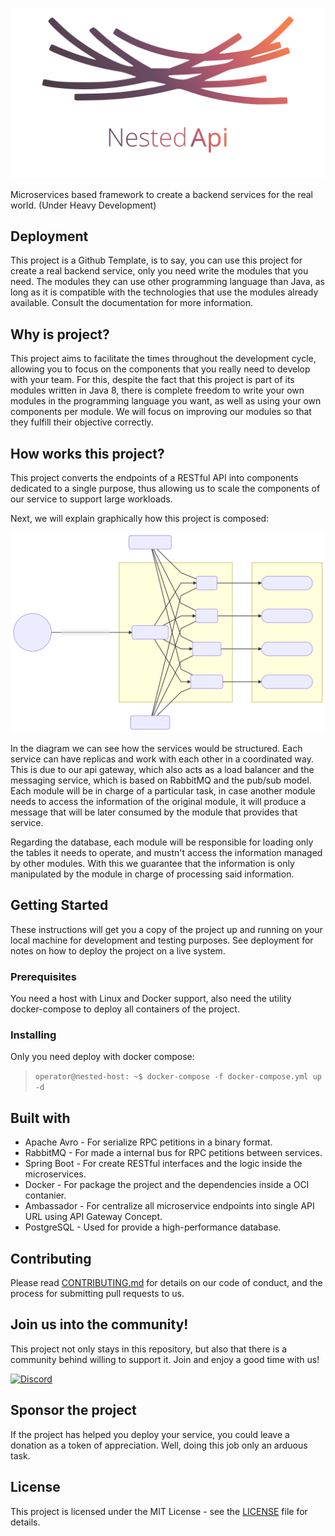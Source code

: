 <p align="center">
  <img src="./docs/assets/NestedApi-logo.svg?raw=true">
</p>

Microservices based framework to create a backend services for the real world. (Under Heavy Development)

## Deployment 
This project is a Github Template, is to say, you can use this project for create a real backend service, only you need write the modules that you need. The modules they can use other programming language than Java, as long as it is compatible with the technologies that use the modules already available. Consult the documentation for more information.

## Why is project?
This project aims to facilitate the times throughout the development cycle, allowing you to focus on the components that you really need to develop with your team. For this, despite the fact that this project is part of its modules written in Java 8, there is complete freedom to write your own modules in the programming language you want, as well as using your own components per module. We will focus on improving our modules so that they fulfill their objective correctly.

## How works this project?
This project converts the endpoints of a RESTful API into components dedicated to a single purpose, thus allowing us to scale the components of our service to support large workloads.

Next, we will explain graphically how this project is composed:

![NestedApiDiagram](./docs/assets/NestedApi-Diagram.svg?raw=true)

In the diagram we can see how the services would be structured. Each service can have replicas and work with each other in a coordinated way. This is due to our api gateway, which also acts as a load balancer and the messaging service, which is based on RabbitMQ and the pub/sub model. Each module will be in charge of a particular task, in case another module needs to access the information of the original module, it will produce a message that will be later consumed by the module that provides that service. 

Regarding the database, each module will be responsible for loading only the tables it needs to operate, and mustn't access the information managed by other modules. With this we guarantee that the information is only manipulated by the module in charge of processing said information.

## Getting Started
These instructions will get you a copy of the project up and running on your local machine for development and testing purposes. See deployment for notes on how to deploy the project on a live system.

### Prerequisites
You need a host with Linux and Docker support, also need the utility docker-compose to deploy all containers of the project.

### Installing
Only you need deploy with docker compose:
> ``
operator@nested-host: ~$ docker-compose -f docker-compose.yml up -d
``

## Built with
* Apache Avro - For serialize RPC petitions in a binary format.
* RabbitMQ - For made a internal bus for RPC petitions between services.
* Spring Boot - For create RESTful interfaces and the logic inside the microservices.
* Docker - For package the project and the dependencies inside a OCI contanier.
* Ambassador - For centralize all microservice endpoints into single API URL using API Gateway Concept.
* PostgreSQL - Used for provide a high-performance database.

## Contributing 
Please read [CONTRIBUTING.md](./CONTRIBUTING.md) for details on our code of conduct, and the process for submitting pull requests to us.

## Join us into the community!
This project not only stays in this repository, but also that there is a community behind willing to support it. Join and enjoy a good time with us!

[![Discord](https://img.shields.io/discord/726426880823001248?label=Community&logo=discord&logoColor=ffffff&color=grey&labelColor=6A7EC2&style=for-the-badge)](https://discord.gg/t5D7PHz)

## Sponsor the project 
If the project has helped you deploy your service, you could leave a donation as a token of appreciation. Well, doing this job only an arduous task.

## License
This project is licensed under the MIT License - see the [LICENSE](./LICENSE) file for details.

